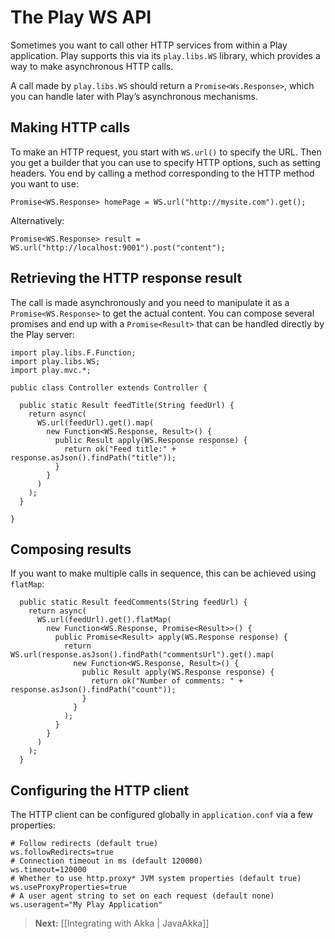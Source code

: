 # The Play WS API

Sometimes you want to call other HTTP services from within a Play application. Play supports this via its `play.libs.WS` library, which provides a way to make asynchronous HTTP calls.

A call made by `play.libs.WS` should return a `Promise<Ws.Response>`, which you can handle later with Play’s asynchronous mechanisms.

## Making HTTP calls

To make an HTTP request, you start with `WS.url()` to specify the URL. Then you get a builder that you can use to specify HTTP options, such as setting headers. You end by calling a method corresponding to the HTTP method you want to use:

```
Promise<WS.Response> homePage = WS.url("http://mysite.com").get();
```

Alternatively:

```
Promise<WS.Response> result = WS.url("http://localhost:9001").post("content");
```

## Retrieving the HTTP response result

The call is made asynchronously and you need to manipulate it as a `Promise<WS.Response>` to get the actual content. You can compose several promises and end up with a `Promise<Result>` that can be handled directly by the Play server:

```
import play.libs.F.Function;
import play.libs.WS;
import play.mvc.*;

public class Controller extends Controller {

  public static Result feedTitle(String feedUrl) {
    return async(
      WS.url(feedUrl).get().map(
        new Function<WS.Response, Result>() {
          public Result apply(WS.Response response) {
            return ok("Feed title:" + response.asJson().findPath("title"));
          }
        }
      )
    );
  }
  
}
```

## Composing results

If you want to make multiple calls in sequence, this can be achieved using `flatMap`:

```
  public static Result feedComments(String feedUrl) {
    return async(
      WS.url(feedUrl).get().flatMap(
        new Function<WS.Response, Promise<Result>>() {
          public Promise<Result> apply(WS.Response response) {
            return WS.url(response.asJson().findPath("commentsUrl").get().map(
              new Function<WS.Response, Result>() {
                public Result apply(WS.Response response) {
                  return ok("Number of comments: " + response.asJson().findPath("count"));
                }
              }
            );
          }
        }
      )
    );
  }
```

## Configuring the HTTP client

The HTTP client can be configured globally in `application.conf` via a few properties:

```
# Follow redirects (default true)
ws.followRedirects=true
# Connection timeout in ms (default 120000)
ws.timeout=120000
# Whether to use http.proxy* JVM system properties (default true)
ws.useProxyProperties=true
# A user agent string to set on each request (default none)
ws.useragent="My Play Application"
```

> **Next:** [[Integrating with Akka | JavaAkka]]